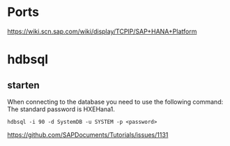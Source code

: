 # Ports
https://wiki.scn.sap.com/wiki/display/TCPIP/SAP+HANA+Platform
# hdbsql
## starten
When connecting to the database you need to use the following command:
The standard password is HXEHana1.
```
hdbsql -i 90 -d SystemDB -u SYSTEM -p <password>
```
https://github.com/SAPDocuments/Tutorials/issues/1131
